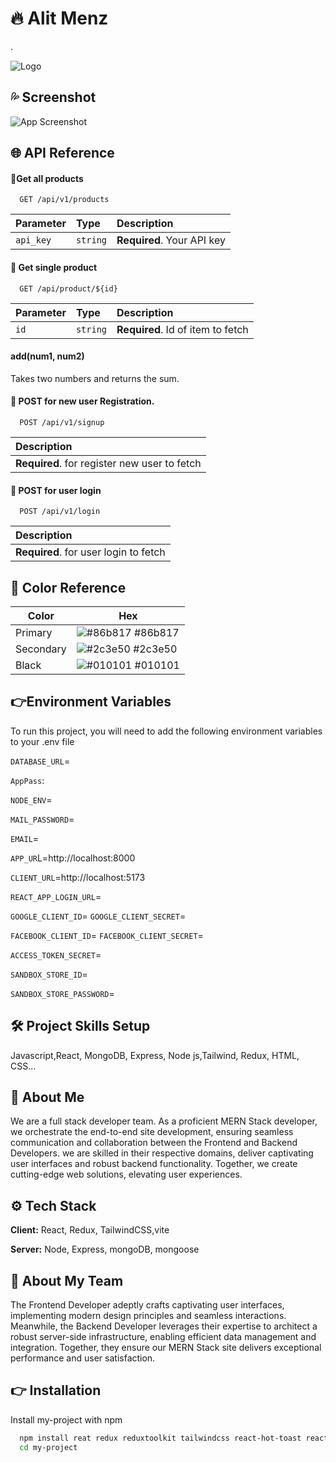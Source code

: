 
# 🔥 Alit Menz



.


![Logo](https://i.ibb.co/17yfHf3/travel.png)



## 💦 Screenshot
![App Screenshot](https://i.ibb.co/rsW2FRf/alitMenz.png)


## 🌐 API Reference

#### 🔗Get all products

```http
  GET /api/v1/products
```

| Parameter | Type     | Description                |
| :-------- | :------- | :------------------------- |
| `api_key` | `string` | **Required**. Your API key |

#### 🔗 Get single product

```http
  GET /api/product/${id}
```

| Parameter | Type     | Description                       |
| :-------- | :------- | :-------------------------------- |
| `id`      | `string` | **Required**. Id of item to fetch |

#### add(num1, num2)

Takes two numbers and returns the sum.


#### 🔗 POST for new user Registration.

```http
  POST /api/v1/signup
```

| Description                                  |
| :------------------------------------------- |
| **Required**. for register new user to fetch |

#### 🔗 POST for user login

```http
  POST /api/v1/login
```

| Description                           |
| :------------------------------------ |
| **Required**. for user login to fetch |
## 🌈 Color Reference

| Color           | Hex                                                              |
| --------------- | ---------------------------------------------------------------- |
|  Primary   | ![#86b817](https://via.placeholder.com/10/86b817?text=+) #86b817|
|  Secondary  | ![#2c3e50](https://via.placeholder.com/10/2c3e50?text=+) #2c3e50|
|  Black| ![#010101](https://via.placeholder.com/10/010101?text=+) #010101|

## 👉Environment Variables

To run this project, you will need to add the following environment variables to your .env file


`DATABASE_URL`= 

`AppPass`:

`NODE_ENV`=

`MAIL_PASSWORD`= 

`EMAIL`= 

`APP_UR`L=http://localhost:8000

`CLIENT_URL`=http://localhost:5173

`REACT_APP_LOGIN_URL`=

`GOOGLE_CLIENT_ID`=
`GOOGLE_CLIENT_SECRET`=

`FACEBOOK_CLIENT_ID`=
`FACEBOOK_CLIENT_SECRET`=

`ACCESS_TOKEN_SECRET`=

`SANDBOX_STORE_ID`=

`SANDBOX_STORE_PASSWORD`=


## 🛠 Project Skills Setup

Javascript,React, MongoDB, Express, Node js,Tailwind, Redux, HTML, CSS...


## 🤵 About Me

We are a full stack developer team. As a proficient MERN Stack developer, we orchestrate the end-to-end site development, ensuring seamless communication and collaboration between the Frontend and Backend Developers. we are skilled in their respective domains, deliver captivating user interfaces and robust backend functionality. Together, we create cutting-edge web solutions, elevating user experiences.


## ⚙️ Tech Stack

**Client:** React, Redux, TailwindCSS,vite

**Server:** Node, Express, mongoDB, mongoose


## 👥 About My Team

The Frontend Developer adeptly crafts captivating user interfaces, implementing modern design principles and seamless interactions. Meanwhile, the Backend Developer leverages their expertise to architect a robust server-side infrastructure, enabling efficient data management and integration. Together, they ensure our MERN Stack site delivers exceptional performance and user satisfaction.
## 👉 Installation

Install my-project with npm

```bash
  npm install reat redux reduxtoolkit tailwindcss react-hot-toast react-toastify sweetalert react-icons axios nodemailer mongoose mongodb express nodemon jwt bcrypt
  cd my-project
```

    